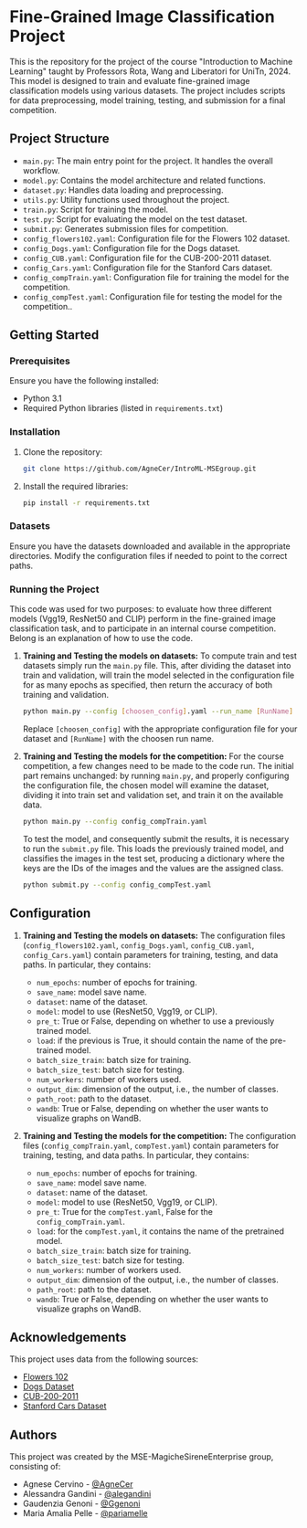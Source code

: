
# Fine-Grained Image Classification Project

This is the repository for the project of the course "Introduction to Machine Learning" taught by Professors Rota, Wang and Liberatori for UniTn, 2024. This model is designed to train and evaluate fine-grained image classification models using various datasets. The project includes scripts for data preprocessing, model training, testing, and submission for a final competition.

## Project Structure

- `main.py`: The main entry point for the project. It handles the overall workflow.
- `model.py`: Contains the model architecture and related functions.
- `dataset.py`: Handles data loading and preprocessing.
- `utils.py`: Utility functions used throughout the project.
- `train.py`: Script for training the model.
- `test.py`: Script for evaluating the model on the test dataset.
- `submit.py`: Generates submission files for competition.
- `config_flowers102.yaml`: Configuration file for the Flowers 102 dataset.
- `config_Dogs.yaml`: Configuration file for the Dogs dataset.
- `config_CUB.yaml`: Configuration file for the CUB-200-2011 dataset.
- `config_Cars.yaml`: Configuration file for the Stanford Cars dataset.
- `config_compTrain.yaml`: Configuration file for training the model for the competition.
- `config_compTest.yaml`: Configuration file for testing the model for the competition..

## Getting Started

### Prerequisites

Ensure you have the following installed:
- Python 3.1
- Required Python libraries (listed in `requirements.txt`)

### Installation

1. Clone the repository:
   ```bash
   git clone https://github.com/AgneCer/IntroML-MSEgroup.git
   ```

2. Install the required libraries:
   ```bash
   pip install -r requirements.txt
   ```

### Datasets

Ensure you have the datasets downloaded and available in the appropriate directories. Modify the configuration files if needed to point to the correct paths.

### Running the Project

This code was used for two purposes: to evaluate how three different models (Vgg19, ResNet50 and CLIP) perform in the fine-grained image classification task, and to participate in an internal course competition. Belong is an explanation of how to use the code. 

1. **Training and Testing the models on datasets:**
   To compute train and test datasets simply run the `main.py` file. This, after dividing the dataset into train and validation, will train the model selected in the configuration file for as many epochs as specified, then return the accuracy of both training and validation.

   ```bash
   python main.py --config [choosen_config].yaml --run_name [RunName]
   ```

   Replace `[choosen_config]` with the appropriate configuration file for your dataset and `[RunName]` with the choosen run name. 

2. **Training and Testing the models for the competition:**
    For the course competition, a few changes need to be made to the code run. The initial part remains unchanged: by running `main.py`, and properly configuring the configuration file, the chosen model will examine the dataset, dividing it into train set and validation set, and train it on the available data. 

   ```bash
   python main.py --config config_compTrain.yaml
   ```
    To test the model, and consequently submit the results, it is necessary to run the `submit.py` file. This loads the previously trained model, and classifies the images in the test set, producing a dictionary where the keys are the IDs of the images and the values are the assigned class.

   ```bash
   python submit.py --config config_compTest.yaml
   ```

## Configuration
1. **Training and Testing the models on datasets:**
    The configuration files (`config_flowers102.yaml`, `config_Dogs.yaml`, `config_CUB.yaml`, `config_Cars.yaml`) contain parameters for training, testing, and data paths. In particular, they contains:
    - `num_epochs`: number of epochs for training.
    - `save_name`: model save name.
    - `dataset`: name of the dataset.
    - `model`: model to use (ResNet50, Vgg19, or CLIP).
    - `pre_t`: True or False, depending on whether to use a previously trained model.
    - `load`: if the previous is True, it should contain the name of the pre-trained model.
    - `batch_size_train`: batch size for training.
    - `batch_size_test`: batch size for testing.
    - `num_workers`: number of workers used.
    - `output_dim`: dimension of the output, i.e., the number of classes.
    - `path_root`: path to the dataset.
    - `wandb`: True or False, depending on whether the user wants to visualize graphs on WandB.
    
2. **Training and Testing the models for the competition:**
        The configuration files (`config_compTrain.yaml`, `compTest.yaml`) contain parameters for training, testing, and data paths. In particular, they contains:
    - `num_epochs`: number of epochs for training.
    - `save_name`: model save name.
    - `dataset`: name of the dataset.
    - `model`: model to use (ResNet50, Vgg19, or CLIP).
    - `pre_t`: True for the `compTest.yaml`, False for the `config_compTrain.yaml`.
    - `load`: for the `compTest.yaml`, it contains the name of the pretrained model. 
    - `batch_size_train`: batch size for training.
    - `batch_size_test`: batch size for testing.
    - `num_workers`: number of workers used.
    - `output_dim`: dimension of the output, i.e., the number of classes.
    - `path_root`: path to the dataset.
    - `wandb`: True or False, depending on whether the user wants to visualize graphs on WandB.

## Acknowledgements

This project uses data from the following sources:
- [Flowers 102](http://www.robots.ox.ac.uk/~vgg/data/flowers/102/)
- [Dogs Dataset](http://vision.stanford.edu/aditya86/ImageNetDogs/)
- [CUB-200-2011](http://www.vision.caltech.edu/visipedia/CUB-200-2011.html)
- [Stanford Cars Dataset](http://vision.stanford.edu/aditya86/ImageNetDogs/)

## Authors

This project was created by the MSE-MagicheSireneEnterprise group, consisting of:
 - Agnese Cervino - [@AgneCer](https://github.com/AgneCer)
 - Alessandra Gandini - [@alegandini](https://github.com/alegandini)
 - Gaudenzia Genoni - [@Ggenoni](https://github.com/Ggenoni)
 - Maria Amalia Pelle - [@pariamelle](https://github.com/pariamelle)

 